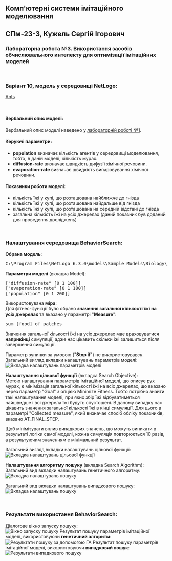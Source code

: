 ## Комп'ютерні системи імітаційного моделювання

## СПм-23-3, **Кужель Сергій Ігорович**

### Лабораторна робота №**3**. Використання засобів обчислювального интелекту для оптимізації імітаційних моделей

<br>

### Варіант 10, модель у середовищі NetLogo:

[Ants](https://www.netlogoweb.org/launch#http://www.netlogoweb.org/assets/modelslib/Sample%20Models/Biology/Ants.nlogo)

<br>

#### Вербальний опис моделі:

Вербальний опис моделі наведено у [лабораторній роботі №1](../lr1/README.md).

#### Керуючі параметри:

- **population** визначає кількість агентів у середовищі моделювання, тобто, в даній моделі, кількість мурах.
- **diffusion-rate** визначає швидкість дифузії хімічної речовини.
- **evaporation-rate** визначає швидкість випаровування хімічної речовини.

#### Показники роботи моделі:

- кількість їжі у купі, що розташована найближче до гнізда
- кількість їжі у купі, що розташована найдальше від гнізда
- кількість їжі у купі, що розташована на середній відстані до гнізда
- загальна кількість їжі на усіх джерелах (даний показник був доданий для проведення досліджень)

<br>

### Налаштування середовища BehaviorSearch:

**Обрана модель**:

<pre>
C:\Program Files\NetLogo 6.3.0\models\Sample Models\Biology\Ants.nlogo
</pre>

**Параметри моделі** (вкладка Model):

<pre>
["diffusion-rate" [0 1 100]]
["evaporation-rate" [0 1 100]]
["population" [0 1 200]]
</pre>

Використовувана **міра**:  
Для фітнес-функції було обрано **значення загальної кількості їжі на усіх джерелах** та вказано у параметрі "**Measure**":

<pre>
sum [food] of patches
</pre>

Значення загальної кількості їжі на усіх джерелах має враховуватися **наприкінці** симуляції, адже нас цікавить скільки іжі залишиться після завершення симуляції.

Параметр зупинки за умовою ("**Stop if**") не використовувався.  
Загальний вигляд вкладки налаштувань параметрів моделі:  
![Вкладка налаштувань параметрів моделі](./img/bs_model_tab.png)

**Налаштування цільової функції** (вкладка Search Objective):  
Метою налаштування параметрів імітаційної моделі, що описує рух мурах, є мінімізація загальної кількості їжі на всіх джерелах, що вказано через параметр "Goal" з опцією Minimize Fitness. Тобто потрібно знайти такі налаштування моделі, при яких збір їжі відбуватиметься найшвидше і всі джерела їжі будуть спустошені. В даному випадку нас цікавить значення загальної кількості їжі в кінці симуляції. Для цього в параметрі "Collected measure", який визначає спосіб обліку показників, вказано AT_FINAL_STEP.

Щоб мінімізувати вплив випадкових значень, що можуть виникати в результаті логіки самої моделі, кожна симуляція повторюється 10 разів, а результуючим значенням є мінімальний результат.

Загальний вигляд вкладки налаштувань цільової функції:  
![Вкладка налаштувань цільової функції](./img/bs_search_objective_tab.png)

**Налаштування алгоритму пошуку** (вкладка Search Algorithm):  
Загальний вид вкладки налаштувань генетичного алгоритму:  
![Вкладка налаштувань пошуку](./img/search_alg_tab_GA_settings.png)

Загальний вид вкладки налаштувань випадкового пошуку:  
![Вкладка налаштувань пошуку](./img/search_alg_tab_RS_settings.png)

<br>

### Результати використання BehaviorSearch:

Діалогове вікно запуску пошуку:  
![Вікно запуску пошуку](./img/output%20dialog.png)
Результат пошуку параметрів імітаційної моделі, використовуючи **генетичний алгоритм**:  
![Результати пошуку за допомогою ГА](./img/GA_result.png)
Результат пошуку параметрів імітаційної моделі, використовуючи **випадковий пошук**:  
![Результати випадкового пошуку](./img/RS_result.png)
